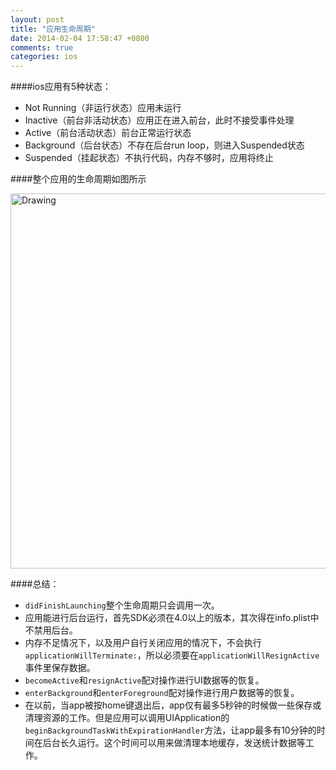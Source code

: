 ```yaml
---
layout: post
title: "应用生命周期"
date: 2014-02-04 17:58:47 +0800
comments: true
categories: ios
---
```

####ios应用有5种状态：   

*  Not Running（非运行状态）应用未运行
*  Inactive（前台非活动状态）应用正在进入前台，此时不接受事件处理
*  Active（前台活动状态）前台正常运行状态
*  Background（后台状态）不存在后台run loop，则进入Suspended状态
*  Suspended（挂起状态）不执行代码，内存不够时，应用将终止

####整个应用的生命周期如图所示

<img src="http://www.cocoanetics.com/files/Bildschirmfoto-2012-03-05-um-5.26.29-PM.png" alt="Drawing" width="600px"/>

####总结：
  
* `didFinishLaunching`整个生命周期只会调用一次。  
* 应用能进行后台运行，首先SDK必须在4.0以上的版本，其次得在info.plist中不禁用后台。
* 内存不足情况下，以及用户自行关闭应用的情况下，不会执行`applicationWillTerminate:`，所以必须要在`applicationWillResignActive`事件里保存数据。
* `becomeActive`和`resignActive`配对操作进行UI数据等的恢复。
* `enterBackground`和`enterForeground`配对操作进行用户数据等的恢复。
* 在以前，当app被按home键退出后，app仅有最多5秒钟的时候做一些保存或清理资源的工作。但是应用可以调用UIApplication的`beginBackgroundTaskWithExpirationHandler`方法，让app最多有10分钟的时间在后台长久运行。这个时间可以用来做清理本地缓存，发送统计数据等工作。